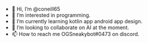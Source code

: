 - 👋 Hi, I’m @coneill65
- 👀 I’m interested in programming.
- 🌱 I’m currently learning kotlin app android app design.
- 💞️ I’m looking to collaborate on AI at the moment.
- 📫 How to reach me OGSneakybot#0473 on discord.

<!---
coneill65/coneill65 is a ✨ special ✨ repository because its `README.md` (this file) appears on your GitHub profile.
You can click the Preview link to take a look at your changes.
--->
